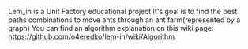 Lem_in is a Unit Factory educational project
It's goal is to find the best paths combinations to move ants through an ant farm(represented by a graph)
You can find an algorithm explanation on this wiki page: 
https://github.com/o4eredko/lem-in/wiki/Algorithm
